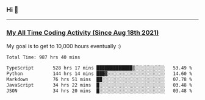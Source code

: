 ### Hi 🙂

---

### <a href="https://wakatime.com/@Eroxl">My All Time Coding Activity (Since Aug 18th 2021)</a>
My goal is to get to 10,000 hours eventually :)
<!--START_SECTION:waka-->

```txt
Total Time: 987 hrs 40 mins

TypeScript       528 hrs 17 mins █████████████▒░░░░░░░░░░░   53.49 %
Python           144 hrs 14 mins ███▓░░░░░░░░░░░░░░░░░░░░░   14.60 %
Markdown         76 hrs 51 mins  ██░░░░░░░░░░░░░░░░░░░░░░░   07.78 %
JavaScript       34 hrs 22 mins  █░░░░░░░░░░░░░░░░░░░░░░░░   03.48 %
JSON             34 hrs 20 mins  █░░░░░░░░░░░░░░░░░░░░░░░░   03.48 %
```

<!--END_SECTION:waka-->
